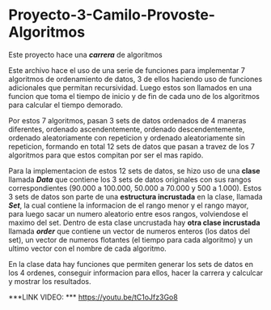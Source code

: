 # Proyecto-3-Camilo-Provoste-Algoritmos

Este proyecto hace una ***carrera*** de algoritmos

Este archivo hace el uso de una serie de funciones para implementar 7 algoritmos de ordenamiento de datos, 3 de ellos haciendo uso de funciones adicionales que permitan recursividad. Luego estos son llamados en una funcion que toma el tiempo de inicio y de fin de cada uno de los algoritmos para calcular el tiempo demorado.

Por estos 7 algoritmos, pasan 3 sets de datos ordenados de 4 maneras diferentes, ordenado ascendentemente, ordenado descendentemente, ordenado aleatoriamente con repeticion y ordenado aleatoriamente sin repeticion, formando en total 12 sets de datos que pasan a travez de los 7 algoritmos para que estos compitan por ser el mas rapido.

Para la implementacion de estos 12 sets de datos, se hizo uso de una **clase** llamada ***Data*** que contiene los 3 sets de datos originales con sus rangos correspondientes (90.000 a 100.000, 50.000 a 70.000 y 500 a 1.000). Estos 3 sets de datos son parte de una **estructura incrustada** en la clase, llamada ***Set***, la cual contiene la informacion de el rango menor y el rango mayor, para luego sacar un numero aleatorio entre esos rangos, volviendose el maximo del set. Dentro de esta clase uncrustada hay **otra clase incrustada** llamada ***order*** que contiene un vector de numeros enteros (los datos del set), un vector de numeros flotantes (el tiempo para cada algoritmo) y un ultimo vector con el nombre de cada algoritmo.

En la clase data hay funciones que permiten generar los sets de datos en los 4 ordenes, conseguir informacion para ellos, hacer la carrera y calculcar y mostrar los resultados.

***LINK VIDEO: ***  https://youtu.be/tC1oJfz3Go8